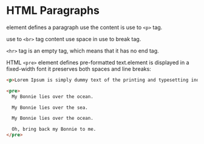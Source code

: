 # HTML Paragraphs

element defines a paragraph use the content is use to `<p>` tag.

use to `<br>` tag content use space in use to break tag.

`<hr>` tag is an empty tag, which means that it has no end tag.

HTML `<pre>` element defines pre-formatted text.element is displayed in a fixed-width font it preserves both spaces and line breaks:

```html
<p>Lorem Ipsum is simply dummy text of the printing and typesetting industry. Lorem Ipsum has been the industry's standard dummy text ever since the 1500s, when an unknown printer took a galley of type and scrambled it to make a type specimen book.<br><hr> It has survived not only five centuries, but also the leap into electronic typesetting, remaining essentially unchanged. It was popularised in the 1960s with the release of Letraset sheets containing Lorem Ipsum passages, and more recently with desktop publishing software like Aldus PageMaker including versions of Lorem Ipsum</p>

<pre>
  My Bonnie lies over the ocean.

  My Bonnie lies over the sea.

  My Bonnie lies over the ocean.

  Oh, bring back my Bonnie to me.
</pre>
```
